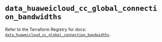 # `data_huaweicloud_cc_global_connection_bandwidths`

Refer to the Terraform Registry for docs: [`data_huaweicloud_cc_global_connection_bandwidths`](https://registry.terraform.io/providers/huaweicloud/huaweicloud/1.71.1/docs/data-sources/cc_global_connection_bandwidths).
